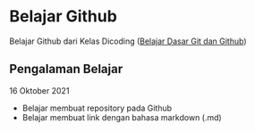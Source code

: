 # Belajar Github
Belajar Github dari Kelas Dicoding 
([Belajar Dasar Git dan Github](https://www.dicoding.com/academies/317))

## Pengalaman Belajar
16 Oktober 2021
- Belajar membuat repository pada Github
- Belajar membuat link dengan bahasa markdown (.md)
